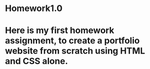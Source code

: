 # Homework1.0

# Here is my first homework assignment, to create a portfolio website from scratch using HTML and CSS alone.
